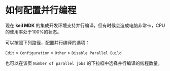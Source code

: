 # 如何配置并行编程

现在 **keil MDK** 的集成开发环境支持并行编译，但有时候会造成电脑非常卡，CPU的使用率处于100%的状态。

可以按照下列路径，配置并行编译的选项：

`Edit` > `Configuration` > `Other` > `Disable Parallel Build`

也可以在该页 `Number of parallel jobs` 的下拉框中选择并行编译的线程数量。
